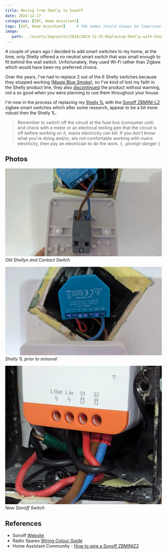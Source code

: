 ```yaml
---
title: Moving from Shelly to Sonoff
date: 2024-12-17
categories: [IOT, Home Assistant]
tags: [IOT, Home Assistant]     # TAG names should always be lowercase
image:
   path: ../assets/img/posts/2024/2024-12-15-Replacing-Shelly-with-Sonoff/banner.webp
---
```


A couple of years ago I decided to add smart switches to my home, at the time, only Shelly offered a no neutral smart switch that was small enough to fit behind the wall switch. Unfortunately, they used Wi-Fi rather than Zigbee which would have been my preferred choice.

Over the years, I've had to replace 2 out of the 6 Shelly switches because they stopped working ([Magie Blue Smoke](https://en.wikipedia.org/wiki/Magic_smoke)), so I've kind of lost my faith in the Shelly product line, they also [discontinued](https://www.facebook.com/groups/ShellyIoTCommunitySupport/posts/6632790120153629/) the product without warning, not a so good when you were planning to use them throughout your house.

I'm now in the process of replacing my [Shelly 1L](https://shellystore.co.uk/product/Shelly-1L/) with the [Sonoff ZBMINI-L2](https://sonoff.tech/product/diy-smart-switches/zbmini-l2/) zigbee smart switches which after some research, appear to be a bit more robust then the Shelly 1L.

> Remember to switch off the circuit at the fuse box (consumer unit) and check with a meter or an electrical testing pen that the circuit is off before working on it, mains electricity can kill. If you don’t know what you're doing and/or, are not comfortable working with  mains electricity, then pay an electrician to do the work.
 {: .prompt-danger }

## Photos

![Old Shelly 1L](../assets/img/posts/2024/2024-12-15-Replacing-Shelly-with-Sonoff/Shelly1L-Contact-Switch.webp)_Old Shellys and Contact Switch_

![Old Shelly 1L](../assets/img/posts/2024/2024-12-15-Replacing-Shelly-with-Sonoff/Shelly1L.webp)_Shelly 1L prior to removal_

![New Sonoff Switch](../assets/img/posts/2024/2024-12-15-Replacing-Shelly-with-Sonoff/Sonoff-ZBMINIL2.webp)_New Sonoff Switch_

## References

* Sonoff  [Website](https://sonoff.tech/products/)
* Radio Spares [Wiring Colour Guide](https://uk.rs-online.com/web/content/discovery/ideas-and-advice/wiring-colours-guide)
* Home Assistant Community - [How to wire a Sonoff ZBMINIZ2](https://community.home-assistant.io/t/how-to-wire-a-sonoff-zbmini-l2-extreme-for-uk-2-way-light-switches/572387)
